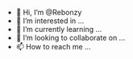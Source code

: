 - 👋 Hi, I’m @Rebonzy
- 👀 I’m interested in ...
- 🌱 I’m currently learning ...
- 💞️ I’m looking to collaborate on ...
- 📫 How to reach me ...

<!---
Rebonzy/Rebonzy is a ✨ special ✨ repository because its `README.md` (this file) appears on your GitHub profile.
You can click the Preview link to take a look at your changes.
--->
